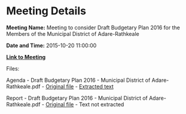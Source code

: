 # Meeting Details

**Meeting Name:** Meeting to consider Draft Budgetary Plan 2016 for the Members of the Municipal District of Adare-Rathkeale

**Date and Time:** 2015-10-20 11:00:00

**[Link to Meeting](https://www.limerick.ie/council/whats-on/meeting-consider-draft-budgetary-plan-2016-members-municipal-district-adare)**

Files: 

Agenda - Draft Budgetary Plan 2016 - Municipal District of Adare-Rathkeale.pdf - [Original file](https://www.limerick.ie/sites/default/files/media/documents/2017-06/Agenda%20-%20Draft%20Budgetary%20Plan%202016%20-%20Municipal%20District%20of%20Newcastle%20West%20-%2021st%20October%202015_0.pdf) - [Extracted text](./Agenda%20-%20Draft%20Budgetary%20Plan%202016%20-%20Municipal%20District%20of%20Adare-Rathkeale.md)

Report - Draft Budgetary Plan 2016 - Municipal District of Adare-Rathkeale.pdf - [Original file](https://www.limerick.ie/sites/default/files/media/documents/2017-06/Report%20Draft%20Budgetary%20Plan%202016%20-%20Municipal%20District%20of%20Newcastle%20West%20-%2021st%20October%202015_0.pdf) - Text not extracted

